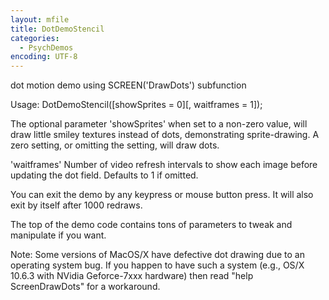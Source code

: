 ```yaml
---
layout: mfile
title: DotDemoStencil
categories:
  - PsychDemos
encoding: UTF-8
---
```



dot motion demo using SCREEN('DrawDots') subfunction

Usage: DotDemoStencil([showSprites = 0][, waitframes = 1]);

The optional parameter 'showSprites' when set to a non-zero value, will
draw little smiley textures instead of dots, demonstrating
sprite-drawing. A zero setting, or omitting the setting, will draw dots.

'waitframes' Number of video refresh intervals to show each image before
updating the dot field. Defaults to 1 if omitted.

You can exit the demo by any keypress or mouse button press. It will also
exit by itself after 1000 redraws.

The top of the demo code contains tons of parameters to tweak and
manipulate if you want.


Note: Some versions of MacOS/X have defective dot drawing due to an
operating system bug. If you happen to have such a system (e.g., OS/X
10\.6.3 with NVidia Geforce-7xxx hardware) then read "help ScreenDrawDots"
for a workaround.
